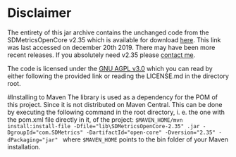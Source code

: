 # Disclaimer
The entirety of this jar archive contains the unchanged code from the SDMetricsOpenCore v2.35 which is available for
download [here](https://www.sdmetrics.com/OpenCore.html). This link was last
accessed on december 20th 2019. There may have been more recent releases.
If you absolutely need v2.35 please [contact me](mailto:sebastian.boehringer@freenet.de).

The code is licensed under the [GNU AGPL v3.0](https://www.gnu.org/licenses/agpl-3.0.en.html) which you can read by
either following the provided link or reading the LICENSE.md in the directory root.

#Installing to Maven
The library is used as a dependency for the POM of this project. Since it is
 not distributed on Maven Central. This can be done by executing the
 following command in the root directory, i. e. the one with the pom.xml file
 directly in it, of the project:
`$MAVEN_HOME/mvn install:install-file -Dfile="lib\SDMetricsOpenCore-2.35"
.jar -DgroupId="com.SDMetrics" -DartifactId="open-core" -Dversion="2.35" -dPackaging="jar" `
where `$MAVEN_HOME` points to the bin folder of your Maven installation.